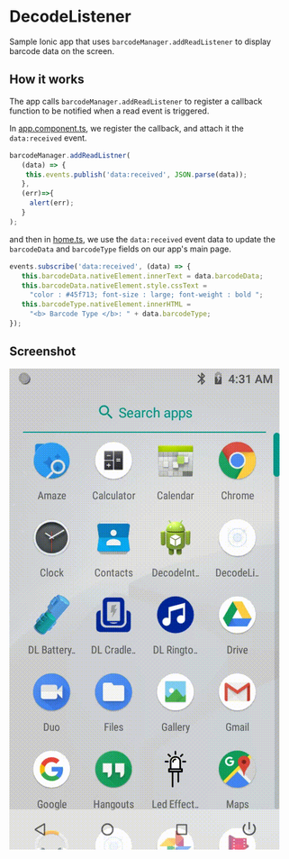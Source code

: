 # DecodeListener

Sample Ionic app that uses `barcodeManager.addReadListener` to display barcode data on the screen.

## How it works

The app calls `barcodeManager.addReadListener` to register a callback function to be notified when a read event is triggered.

In [app.component.ts](src/app/app.component.ts), we register the callback, and attach it the `data:received` event.

```js
barcodeManager.addReadListner(
   (data) => {
    this.events.publish('data:received', JSON.parse(data));
   },
   (err)=>{
     alert(err);
   }
);
```

and then in [home.ts](src/pages/home/home.ts), we use the `data:received` event data to update the `barcodeData` and `barcodeType` fields on our app's main page.

```js
events.subscribe('data:received', (data) => {
   this.barcodeData.nativeElement.innerText = data.barcodeData;
   this.barcodeData.nativeElement.style.cssText =
     "color : #45f713; font-size : large; font-weight : bold ";
   this.barcodeType.nativeElement.innerHTML =
     "<b> Barcode Type </b>: " + data.barcodeType;
});
```

## Screenshot

![DecodeListener](screenshots/DecodeListener.gif)